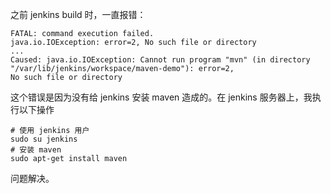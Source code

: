 之前 jenkins build 时，一直报错：

```shell
FATAL: command execution failed.
java.io.IOException: error=2, No such file or directory
...
Caused: java.io.IOException: Cannot run program "mvn" (in directory "/var/lib/jenkins/workspace/maven-demo"): error=2,
No such file or directory
```

这个错误是因为没有给 jenkins 安装 maven 造成的。在 jenkins 服务器上，我执行以下操作

```shell
# 使用 jenkins 用户
sudo su jenkins
# 安装 maven
sudo apt-get install maven
```

问题解决。

